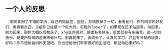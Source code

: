## 一个人的反思
      明明拿到了不错的学历，自己的拖延症，胆怯，怠惰毁掉了一切，看看他们，你的同学和好友们，再看看自己。目前你已经是一个巨大的、可耻的loser了，如果现在还不站起来，动起来，努力起来，那你大概以后都是了。xhy说的很对，前面有多快乐，后面就会有多痛苦。这一切的快乐，是要用后面的苦痛来弥补的。别再犹豫了，该成长了。认真的学习，并且有节制的玩耍，好吗？你不想爸爸妈妈失望吧，你也想给他们带来很好的生活吧，那就动起来好吗？